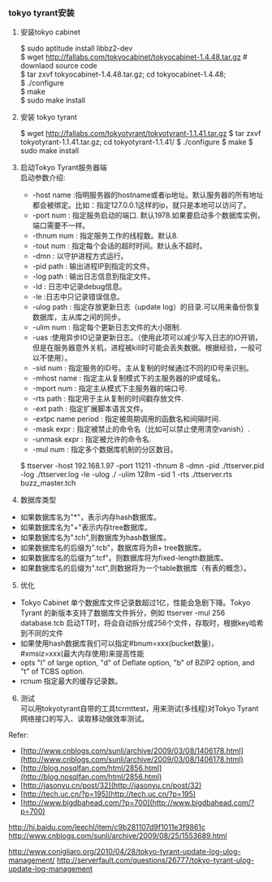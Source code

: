 ### tokyo tyrant安装
1. 安装tokyo cabinet   

     $ sudo aptitude install libbz2-dev  
     $ wget http://fallabs.com/tokyocabinet/tokyocabinet-1.4.48.tar.gz # downlaod source code  
     $ tar zxvf tokyocabinet-1.4.48.tar.gz; cd tokyocabinet-1.4.48;  
     $ ./configure  
     $ make  
     $ sudo make install  


2. 安装 tokyo tyrant  

    $ wget http://fallabs.com/tokyotyrant/tokyotyrant-1.1.41.tar.gz 
    $ tar zxvf tokyotyrant-1.1.41.tar.gz; cd tokyotyrant-1.1.41/
    $ ./configure
    $ make
    $ sudo make install

3. 启动Tokyo Tyrant服务器端  
  启动参数介绍:  

    - -host name :指明服务器的hostname或者ip地址。默认服务器的所有地址都会被绑定。比如：指定127.0.0.1这样的ip，就只是本地可以访问了。
    - -port num : 指定服务启动的端口. 默认1978.如果要启动多个数据库实例，端口需要不一样。
    - -thnum num : 指定服务工作的线程数。默认8.
    - -tout num : 指定每个会话的超时时间。默认永不超时。
    - -dmn : 以守护进程方式运行。
    - -pid path : 输出进程IP到指定的文件。
    - -log path : 输出日志信息到指定文件。
    - -ld : 日志中记录debug信息。
    - -le :日志中只记录错误信息。
    - -ulog path : 指定存放更新日志（update log）的目录.可以用来备份恢复数据库，主从库之间的同步。
    - -ulim num : 指定每个更新日志文件的大小限制.
    - -uas :使用异步IO记录更新日志。（使用此项可以减少写入日志的IO开销，但是在服务器意外关机，进程被kill时可能会丢失数据。根据经验，一般可以不使用）。
    - -sid num : 指定服务的ID号。主从复制的时候通过不同的ID号来识别。
    - -mhost name : 指定主从复制模式下的主服务器的IP或域名。
    - -mport num : 指定主从模式下主服务器的端口号.
    - -rts path : 指定用于主从复制的时间戳存放文件.
    - -ext path : 指定扩展脚本语言文件。
    - -extpc name period : 指定被周期调用的函数名和间隔时间.
    - -mask expr : 指定被禁止的命令名（比如可以禁止使用清空vanish）.
    - -unmask expr : 指定被允许的命令名.
    - -mul num : 指定多个数据库机制的分区数目。



    $ ttserver -host 192.168.1.97 -port 11211 -thnum 8 -dmn -pid ./ttserver.pid -log ./ttserver.log -le -ulog ./ -ulim 128m -sid 1 -rts ./ttserver.rts  buzz_master.tch 

4. 数据库类型  
 - 如果数据库名为"*"，表示内存hash数据库。
 - 如果数据库名为"+"表示内存tree数据库。
 - 如果数据库名为".tch",则数据库为hash数据库。
 - 如果数据库名的后缀为".tcb"，数据库将为B+ tree数据库。
 - 如果数据库名的后缀为".tcf"。则数据库将为fixed-length数据库。
 - 如果数据库名的后缀为".tct",则数据将为一个table数据库（有表的概念）。

5. 优化  
 - Tokyo Cabinet 单个数据库文件记录数超过1亿，性能会急剧下降。Tokyo Tyrant 的新版本支持了数据库文件拆分，例如 ttserver -mul 256 database.tcb 启动TT时，将会自动拆分成256个文件，存取时，根据key哈希到不同的文件
 - 如果使用hash数据库我们可以指定#bnum=xxx(bucket数量)， #xmsiz=xxx(最大内存使用)来提高性能
 - opts "l"  of  large  option, "d"  of Deflate option, "b" of BZIP2 option, and "t" of TCBS option.
 - rcnum 指定最大的缓存记录数。

6. 测试  
 可以用tokyotyrant自带的工具tcrmttest，用来测试(多线程)对Tokyo Tyrant网络接口的写入、读取移动做效率测试。

Refer:  
 - [http://www.cnblogs.com/sunli/archive/2009/03/08/1406178.html](http://www.cnblogs.com/sunli/archive/2009/03/08/1406178.html)  
 - [http://blog.nosqlfan.com/html/2856.html](http://blog.nosqlfan.com/html/2856.html)
 - [http://jasonyu.cn/post/32](http://jasonyu.cn/post/32)
 - [http://tech.uc.cn/?p=195](http://tech.uc.cn/?p=195)
 - [http://www.bigdbahead.com/?p=700](http://www.bigdbahead.com/?p=700)


http://hi.baidu.com/leechl/item/c9b281107d9f1011e3f9861c
http://www.cnblogs.com/sunli/archive/2009/08/25/1553689.html


http://www.conigliaro.org/2010/04/28/tokyo-tyrant-update-log-ulog-management/
http://serverfault.com/questions/26777/tokyo-tyrant-ulog-update-log-management
